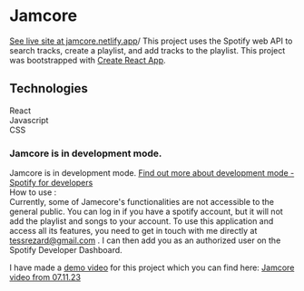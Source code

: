 # Jamcore
[See live site at jamcore.netlify.app](https://jamcore.netlify.app/)/
This project uses the Spotify web API to search tracks, create a playlist, and add tracks to the playlist.
This project was bootstrapped with [Create React App](https://github.com/facebook/create-react-app).

## Technologies
React\
Javascript\
CSS


### Jamcore is in development mode.

Jamcore is in development mode. 
[Find out more about development mode - Spotify for developers](https://developer.spotify.com/documentation/web-api/concepts/quota-modes)\
How to use :\
Currently, some of Jamecore's functionalities are not accessible to the general public. You can log in if you have a spotify account, but it will not add the playlist and songs to your account.
To use this application and access all its features, you need to get in touch with me directly at tessrezard@gmail.com . I can then add you as an authorized user on the Spotify Developer Dashboard.

I have made a [demo video](https://www.youtube.com/watch?v=NjLoCkVbMQU) for this project which you can find here: 
[Jamcore video from 07.11.23](https://youtu.be/NjLoCkVbMQU)